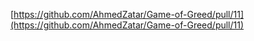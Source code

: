 [https://github.com/AhmedZatar/Game-of-Greed/pull/11](https://github.com/AhmedZatar/Game-of-Greed/pull/11)
